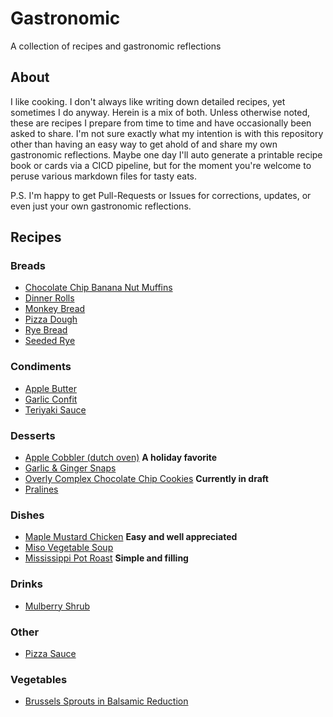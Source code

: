 # Gastronomic

A collection of recipes and gastronomic reflections

## About

I like cooking. I don't always like writing down detailed recipes, yet sometimes I do anyway. Herein is a mix of both. Unless otherwise noted, these are recipes I prepare from time to time and have occasionally been asked to share. I'm not sure exactly what my intention is with this repository other than having an easy way to get ahold of and share my own gastronomic reflections. Maybe one day I'll auto generate a printable recipe book or cards via a CICD pipeline, but for the moment you're welcome to peruse various markdown files for tasty eats.

P.S. I'm happy to get Pull-Requests or Issues for corrections, updates, or even just your own gastronomic reflections.

## Recipes

### Breads

-  [Chocolate Chip Banana Nut Muffins](\recipes\breads\ChocolateChopBananaNutMuffins.md)
-  [Dinner Rolls](\recipes\breads\DinnerRolls.md)
-  [Monkey Bread](\recipes\breads\MonkeyBread.md)
-  [Pizza Dough](\recipes\breads\PizzaDough.md)
-  [Rye Bread](\recipes\breads\RyeBread.md)
-  [Seeded Rye](\recipes\breads\SeededRye.md)

### Condiments

-  [Apple Butter](\recipes\condiments\AppleButter.md)
-  [Garlic Confit](\recipes\condiments\GarlicConfit.md)
-  [Teriyaki Sauce](\recipes\condiments\TeriyakiSauce.md)

### Desserts

-  [Apple Cobbler (dutch oven)](\recipes\desserts\AppleCobbler.md) **A holiday favorite**
-  [Garlic & Ginger Snaps](\recipes\desserts\GarlicGingerSnaps.md)
-  [Overly Complex Chocolate Chip Cookies](\recipes\desserts\OverlyComplexChocolateChipCookies.md) **Currently in draft**
-  [Pralines](\recipes\desserts\Pralines.md)

### Dishes

-  [Maple Mustard Chicken](\recipes\dishes\MapleMustardChicken.md) **Easy and well appreciated**
-  [Miso Vegetable Soup](\recipes\dishes\MisoSoup.md)
-  [Mississippi Pot Roast](\recipes\dishes\MississippiPotRoast.md) **Simple and filling**

### Drinks

-  [Mulberry Shrub](\recipes\drinks\MulberryShrub.md)

### Other

-  [Pizza Sauce](\recipes\other\PizzaSauce.md)

### Vegetables

-  [Brussels Sprouts in Balsamic Reduction](\recipes\vegetables\BrusselSproutsinBalsamicReduction.md)
